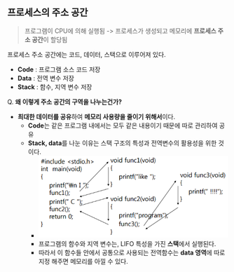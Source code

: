 ## 프로세스의 주소 공간

> 프로그램이 CPU에 의해 실행됨 -> 프로세스가 생성되고 메모리에 **프로세스 주소 공간**이 할당됨



프로세스 주소 공간에는 코드, 데이터, 스택으로 이루어져 있다.

- **Code** : 프로그램 소스 코드 저장
- **Data** : 전역 변수 저장
- **Stack** : 함수, 지역 변수 저장



Q. **왜 이렇게 주소 공간의 구역을 나누는건가?**

- **최대한 데이터를 공유**하여 **메모리 사용량을 줄이기 위해서**이다.
  - **Code**는 같은 프로그램 내에서는 모두 같은 내용이기 때문에 따로 관리하여 공유
  - **Stack, data**를 나눈 이유는 스택 구조의 특성과 전역변수의 활용성을 위한 것이다.
    - ![img](https://github.com/DooooH/CS-Study/blob/main/image/2174013858F1BED70A.png?raw=true)
    - 프로그램의 함수와 지역 변수는, LIFO 특성을 가진 **스택**에서 실행된다.
    - 따라서 이 함수들 안에서 공통으로 사용되는 전역함수는 **data 영역**에 따로 지정 해주면 메모리를 아낄 수 있다.
